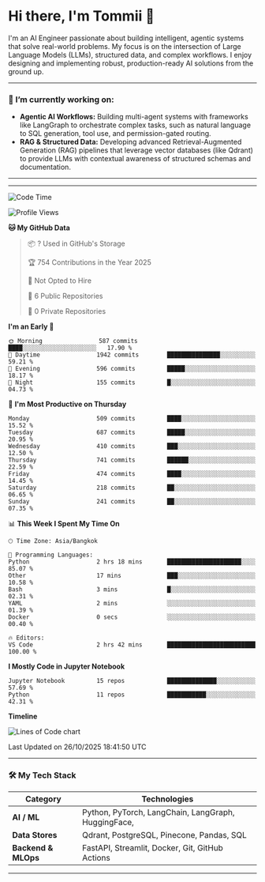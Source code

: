 # Hi there, I'm Tommii 👋

I'm an AI Engineer passionate about building intelligent, agentic systems that solve real-world problems. My focus is on the intersection of Large Language Models (LLMs), structured data, and complex workflows. I enjoy designing and implementing robust, production-ready AI solutions from the ground up.

---

### 🔭 I’m currently working on:

- **Agentic AI Workflows:** Building multi-agent systems with frameworks like LangGraph to orchestrate complex tasks, such as natural language to SQL generation, tool use, and permission-gated routing.
- **RAG & Structured Data:** Developing advanced Retrieval-Augmented Generation (RAG) pipelines that leverage vector databases (like Qdrant) to provide LLMs with contextual awareness of structured schemas and documentation.
---

---
<!--START_SECTION:waka-->
![Code Time](http://img.shields.io/badge/Code%20Time-17%20hrs%2029%20mins-blue)

![Profile Views](http://img.shields.io/badge/Profile%20Views-0-blue)

**🐱 My GitHub Data** 

> 📦 ? Used in GitHub's Storage 
 > 
> 🏆 754 Contributions in the Year 2025
 > 
> 🚫 Not Opted to Hire
 > 
> 📜 6 Public Repositories 
 > 
> 🔑 0 Private Repositories 
 > 
**I'm an Early 🐤** 

```text
🌞 Morning                587 commits         ████░░░░░░░░░░░░░░░░░░░░░   17.90 % 
🌆 Daytime                1942 commits        ███████████████░░░░░░░░░░   59.21 % 
🌃 Evening                596 commits         █████░░░░░░░░░░░░░░░░░░░░   18.17 % 
🌙 Night                  155 commits         █░░░░░░░░░░░░░░░░░░░░░░░░   04.73 % 
```
📅 **I'm Most Productive on Thursday** 

```text
Monday                   509 commits         ████░░░░░░░░░░░░░░░░░░░░░   15.52 % 
Tuesday                  687 commits         █████░░░░░░░░░░░░░░░░░░░░   20.95 % 
Wednesday                410 commits         ███░░░░░░░░░░░░░░░░░░░░░░   12.50 % 
Thursday                 741 commits         ██████░░░░░░░░░░░░░░░░░░░   22.59 % 
Friday                   474 commits         ████░░░░░░░░░░░░░░░░░░░░░   14.45 % 
Saturday                 218 commits         ██░░░░░░░░░░░░░░░░░░░░░░░   06.65 % 
Sunday                   241 commits         ██░░░░░░░░░░░░░░░░░░░░░░░   07.35 % 
```


📊 **This Week I Spent My Time On** 

```text
🕑︎ Time Zone: Asia/Bangkok

💬 Programming Languages: 
Python                   2 hrs 18 mins       █████████████████████░░░░   85.07 % 
Other                    17 mins             ███░░░░░░░░░░░░░░░░░░░░░░   10.58 % 
Bash                     3 mins              █░░░░░░░░░░░░░░░░░░░░░░░░   02.31 % 
YAML                     2 mins              ░░░░░░░░░░░░░░░░░░░░░░░░░   01.39 % 
Docker                   0 secs              ░░░░░░░░░░░░░░░░░░░░░░░░░   00.40 % 

🔥 Editors: 
VS Code                  2 hrs 42 mins       █████████████████████████   100.00 % 
```

**I Mostly Code in Jupyter Notebook** 

```text
Jupyter Notebook         15 repos            ██████████████░░░░░░░░░░░   57.69 % 
Python                   11 repos            ███████████░░░░░░░░░░░░░░   42.31 % 
```



**Timeline**

![Lines of Code chart](https://raw.githubusercontent.com/tommyA8/tommyA8/main/assets/bar_graph.png)


 Last Updated on 26/10/2025 18:41:50 UTC
<!--END_SECTION:waka-->
---
### 🛠️ My Tech Stack

| Category | Technologies |
| --- | --- |
| **AI / ML** | Python, PyTorch, LangChain, LangGraph, HuggingFace, |
| **Data Stores** | Qdrant, PostgreSQL, Pinecone, Pandas, SQL |
| **Backend & MLOps** | FastAPI, Streamlit, Docker, Git, GitHub Actions |

---
